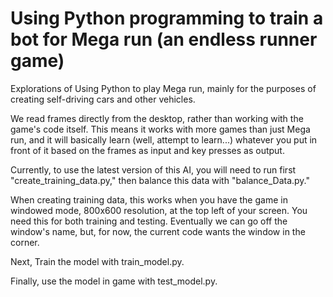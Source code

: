 # Using Python programming to train a bot for Mega run (an endless runner game)

Explorations of Using Python to play Mega run, mainly for the purposes of creating self-driving cars and other vehicles.

We read frames directly from the desktop, rather than working with the game's code itself. This means it works with more games than just Mega run, and it will basically learn (well, attempt to learn...) whatever you put in front of it based on the frames as input and key presses as output.

Currently, to use the latest version of this AI, you will need to run first "create_training_data.py," then balance this data with "balance_Data.py."

When creating training data, this works when you have the game in windowed mode, 800x600 resolution, at the top left of your screen. You need this for both training and testing. Eventually we can go off the window's name, but, for now, the current code wants the window in the corner.

Next, Train the model with train_model.py.

Finally, use the model in game with test_model.py. 
